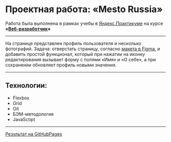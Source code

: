# Проектная работа: «Mesto Russia»

Работа была выполнена в рамках учебы в [Яндекс.Практикуме](https://practicum.yandex.ru) на курсе **«[Веб-разработчик](https://practicum.yandex.ru/web/)»**

---

На странице представлен профиль пользователя и несколько фотографий. Задача: отверстать страницу, согласно [макета в Figma](https://www.figma.com/file/2cn9N9jSkmxD84oJik7xL7/JavaScript.-Sprint-4?node-id=0%3A1), и добавить простой функционал, который при нажатии на иконку редактирования вызывает форму с полями «Имя» и «О себе», а при сохранении обновляет профиль новыми значения.

---

## Технологии:
* Flexbox
* Grid
* Git
* БЭМ-методология
* JavaSctipt

---

[Результат на GitHubPages](https://akimoveduard.github.io/mesto/)
